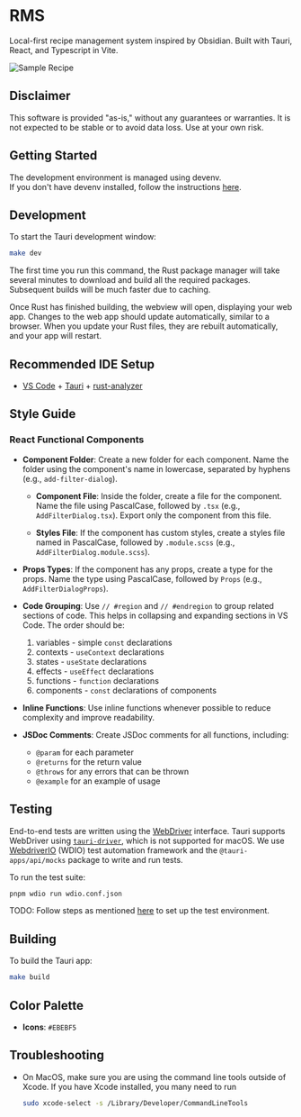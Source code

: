 # RMS

Local-first recipe management system inspired by Obsidian. Built with Tauri, React, and Typescript in Vite.

![Sample Recipe](./sample-recipe.png)

## Disclaimer

This software is provided "as-is," without any guarantees or warranties. It is not expected to be stable or to avoid data loss. Use at your own risk.

## Getting Started

The development environment is managed using devenv.  
If you don't have devenv installed, follow the instructions [here](https://devenv.sh/getting-started/#installation).

## Development

To start the Tauri development window:

```bash
make dev
```

The first time you run this command, the Rust package manager will take several minutes to download and build all the required packages. Subsequent builds will be much faster due to caching.

Once Rust has finished building, the webview will open, displaying your web app. Changes to the web app should update automatically, similar to a browser. When you update your Rust files, they are rebuilt automatically, and your app will restart.

## Recommended IDE Setup

- [VS Code](https://code.visualstudio.com/) + [Tauri](https://marketplace.visualstudio.com/items?itemName=tauri-apps.tauri-vscode) + [rust-analyzer](https://marketplace.visualstudio.com/items?itemName=rust-lang.rust-analyzer)

## Style Guide

### React Functional Components

- **Component Folder**: Create a new folder for each component. Name the folder using the component's name in lowercase, separated by hyphens (e.g., `add-filter-dialog`).

  - **Component File**: Inside the folder, create a file for the component. Name the file using PascalCase, followed by `.tsx` (e.g., `AddFilterDialog.tsx`). Export only the component from this file.

  - **Styles File**: If the component has custom styles, create a styles file named in PascalCase, followed by `.module.scss` (e.g., `AddFilterDialog.module.scss`).

- **Props Types**: If the component has any props, create a type for the props. Name the type using PascalCase, followed by `Props` (e.g., `AddFilterDialogProps`).

- **Code Grouping**: Use `// #region` and `// #endregion` to group related sections of code. This helps in collapsing and expanding sections in VS Code. The order should be:

  1. variables - simple `const` declarations
  2. contexts - `useContext` declarations
  3. states - `useState` declarations
  4. effects - `useEffect` declarations
  5. functions - `function` declarations
  6. components - `const` declarations of components

- **Inline Functions**: Use inline functions whenever possible to reduce complexity and improve readability.

- **JSDoc Comments**: Create JSDoc comments for all functions, including:
  - `@param` for each parameter
  - `@returns` for the return value
  - `@throws` for any errors that can be thrown
  - `@example` for an example of usage

## Testing

End-to-end tests are written using the [WebDriver](https://www.w3.org/TR/webdriver/) interface. Tauri supports WebDriver using [`tauri-driver`](https://crates.io/crates/tauri-driver), which is not supported for macOS. We use [WebdriverIO](https://webdriver.io/) (WDIO) test automation framework and the `@tauri-apps/api/mocks` package to write and run tests.

To run the test suite:

```bash
pnpm wdio run wdio.conf.json
```

TODO: Follow steps as mentioned [here](https://jonaskruckenberg.github.io/tauri-docs-wip/development/testing.html) to set up the test environment.

## Building

To build the Tauri app:

```bash
make build
```

## Color Palette

- **Icons**: `#EBEBF5`

## Troubleshooting

- On MacOS, make sure you are using the command line tools outside of Xcode. If you have Xcode installed, you many need to run

    ```bash
    sudo xcode-select -s /Library/Developer/CommandLineTools
    ```
